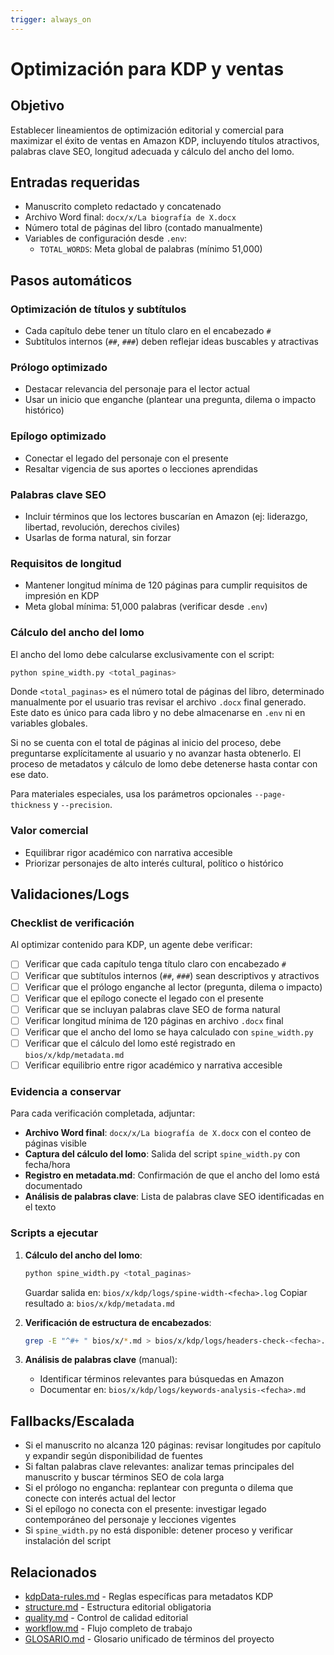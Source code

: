 ```yaml
---
trigger: always_on
---
```


# Optimización para KDP y ventas

## Objetivo
Establecer lineamientos de optimización editorial y comercial para maximizar el éxito de ventas en Amazon KDP, incluyendo títulos atractivos, palabras clave SEO, longitud adecuada y cálculo del ancho del lomo.

## Entradas requeridas
- Manuscrito completo redactado y concatenado
- Archivo Word final: `docx/x/La biografía de X.docx`
- Número total de páginas del libro (contado manualmente)
- Variables de configuración desde `.env`:
  - `TOTAL_WORDS`: Meta global de palabras (mínimo 51,000)

## Pasos automáticos


### Optimización de títulos y subtítulos
- Cada capítulo debe tener un título claro en el encabezado `#`
- Subtítulos internos (`##`, `###`) deben reflejar ideas buscables y atractivas

### Prólogo optimizado
- Destacar relevancia del personaje para el lector actual
- Usar un inicio que enganche (plantear una pregunta, dilema o impacto histórico)

### Epílogo optimizado
- Conectar el legado del personaje con el presente
- Resaltar vigencia de sus aportes o lecciones aprendidas

### Palabras clave SEO
- Incluir términos que los lectores buscarían en Amazon (ej: liderazgo, libertad, revolución, derechos civiles)
- Usarlas de forma natural, sin forzar

### Requisitos de longitud
- Mantener longitud mínima de 120 páginas para cumplir requisitos de impresión en KDP
- Meta global mínima: 51,000 palabras (verificar desde `.env`)

### Cálculo del ancho del lomo
El ancho del lomo debe calcularse exclusivamente con el script:

```bash
python spine_width.py <total_paginas>
```

Donde `<total_paginas>` es el número total de páginas del libro, determinado manualmente por el usuario tras revisar el archivo `.docx` final generado. Este dato es único para cada libro y no debe almacenarse en `.env` ni en variables globales.

Si no se cuenta con el total de páginas al inicio del proceso, debe preguntarse explícitamente al usuario y no avanzar hasta obtenerlo. El proceso de metadatos y cálculo de lomo debe detenerse hasta contar con ese dato.

Para materiales especiales, usa los parámetros opcionales `--page-thickness` y `--precision`.

### Valor comercial
- Equilibrar rigor académico con narrativa accesible
- Priorizar personajes de alto interés cultural, político o histórico

## Validaciones/Logs

### Checklist de verificación

Al optimizar contenido para KDP, un agente debe verificar:

- [ ] Verificar que cada capítulo tenga título claro con encabezado `#`
- [ ] Verificar que subtítulos internos (`##`, `###`) sean descriptivos y atractivos
- [ ] Verificar que el prólogo enganche al lector (pregunta, dilema o impacto)
- [ ] Verificar que el epílogo conecte el legado con el presente
- [ ] Verificar que se incluyan palabras clave SEO de forma natural
- [ ] Verificar longitud mínima de 120 páginas en archivo `.docx` final
- [ ] Verificar que el ancho del lomo se haya calculado con `spine_width.py`
- [ ] Verificar que el cálculo del lomo esté registrado en `bios/x/kdp/metadata.md`
- [ ] Verificar equilibrio entre rigor académico y narrativa accesible

### Evidencia a conservar

Para cada verificación completada, adjuntar:

- **Archivo Word final**: `docx/x/La biografía de X.docx` con el conteo de páginas visible
- **Captura del cálculo del lomo**: Salida del script `spine_width.py` con fecha/hora
- **Registro en metadata.md**: Confirmación de que el ancho del lomo está documentado
- **Análisis de palabras clave**: Lista de palabras clave SEO identificadas en el texto

### Scripts a ejecutar

1. **Cálculo del ancho del lomo**:
   ```bash
   python spine_width.py <total_paginas>
   ```
   Guardar salida en: `bios/x/kdp/logs/spine-width-<fecha>.log`
   Copiar resultado a: `bios/x/kdp/metadata.md`

2. **Verificación de estructura de encabezados**:
   ```bash
   grep -E "^#+ " bios/x/*.md > bios/x/kdp/logs/headers-check-<fecha>.log
   ```

3. **Análisis de palabras clave** (manual):
   - Identificar términos relevantes para búsquedas en Amazon
   - Documentar en: `bios/x/kdp/logs/keywords-analysis-<fecha>.md`

## Fallbacks/Escalada
- Si el manuscrito no alcanza 120 páginas: revisar longitudes por capítulo y expandir según disponibilidad de fuentes
- Si faltan palabras clave relevantes: analizar temas principales del manuscrito y buscar términos SEO de cola larga
- Si el prólogo no engancha: replantear con pregunta o dilema que conecte con interés actual del lector
- Si el epílogo no conecta con el presente: investigar legado contemporáneo del personaje y lecciones vigentes
- Si `spine_width.py` no está disponible: detener proceso y verificar instalación del script

## Relacionados
- [kdpData-rules.md](kdpData-rules.md) - Reglas específicas para metadatos KDP
- [structure.md](structure.md) - Estructura editorial obligatoria
- [quality.md](quality.md) - Control de calidad editorial
- [workflow.md](workflow.md) - Flujo completo de trabajo
- [GLOSARIO.md](../GLOSARIO.md) - Glosario unificado de términos del proyecto
